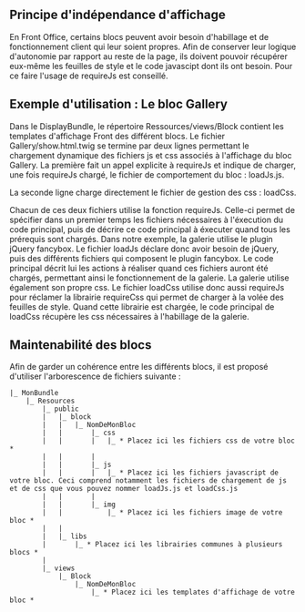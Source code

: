 ## Principe d'indépendance d'affichage

En Front Office, certains blocs peuvent avoir besoin d'habillage et de fonctionnement client qui leur soient propres.
Afin de conserver leur logique d'autonomie par rapport au reste de la page, ils doivent pouvoir récupérer eux-même les feuilles de style et le code javascipt dont ils ont besoin.
Pour ce faire l'usage de requireJs est conseillé.


## Exemple d'utilisation : Le bloc Gallery

Dans le DisplayBundle, le répertoire Ressources/views/Block contient les templates d'affichage Front des différent blocs.
Le fichier Gallery/show.html.twig se termine par deux lignes permettant le chargement dynamique des fichiers js et css associés à l'affichage du bloc Gallery.
La première fait un appel explicite à requireJs et indique de charger, une fois requireJs chargé, le fichier de comportement du bloc : loadJs.js.
    <script data-main="{{ asset('/bundles/phporchestradisplay/block/Gallery/js/loadJs.js') }}" src="{{ asset('/bundles/phporchestradisplay/libs/require.js') }}"></script>

La seconde ligne charge directement le fichier de gestion des css : loadCss.
    <script src="{{ asset('/bundles/phporchestradisplay/block/Gallery/js/loadCss.js') }}"></script>

Chacun de ces deux fichiers utilise la fonction requireJs. Celle-ci permet de spécifier dans un premier temps les fichiers nécessaires à l'éxecution du code principal, puis de décrire ce code principal à éxecuter quand tous les prérequis sont chargés.
Dans notre exemple, la galerie utilise le plugin jQuery fancybox. Le fichier loadJs déclare donc avoir besoin de jQuery, puis des différents fichiers qui composent le plugin fancybox. Le code principal décrit lui les actions à réaliser quand ces fichiers auront été chargés, permettant ainsi le fonctionnement de la galerie.
La galerie utilise également son propre css. Le fichier loadCss utilise donc aussi requireJs pour réclamer la librairie requireCss qui permet de charger à la volée des feuilles de style. Quand cette librairie est chargée, le code principal de loadCss récupère les css nécessaires à l'habillage de la galerie.

## Maintenabilité des blocs

Afin de garder un cohérence entre les différents blocs, il est proposé d'utiliser l'arborescence de fichiers suivante :

    |_ MonBundle
        |_ Resources
            |_ public
            |   |_ block
            |   |   |_ NomDeMonBloc
            |   |       |_ css
            |   |       |   |_ * Placez ici les fichiers css de votre bloc *
            |   |       |
            |   |       |_ js
            |   |       |   |_ * Placez ici les fichiers javascript de votre bloc. Ceci comprend notamment les fichiers de chargement de js et de css que vous pouvez nommer loadJs.js et loadCss.js
            |   |       |
            |   |       |_ img
            |   |           |_ * Placez ici les fichiers image de votre bloc *
            |   |
            |   |_ libs
            |       |_ * Placez ici les librairies communes à plusieurs blocs *
            |
            |_ views
                |_ Block
                    |_ NomDeMonBloc
                        |_ * Placez ici les templates d'affichage de votre bloc *
